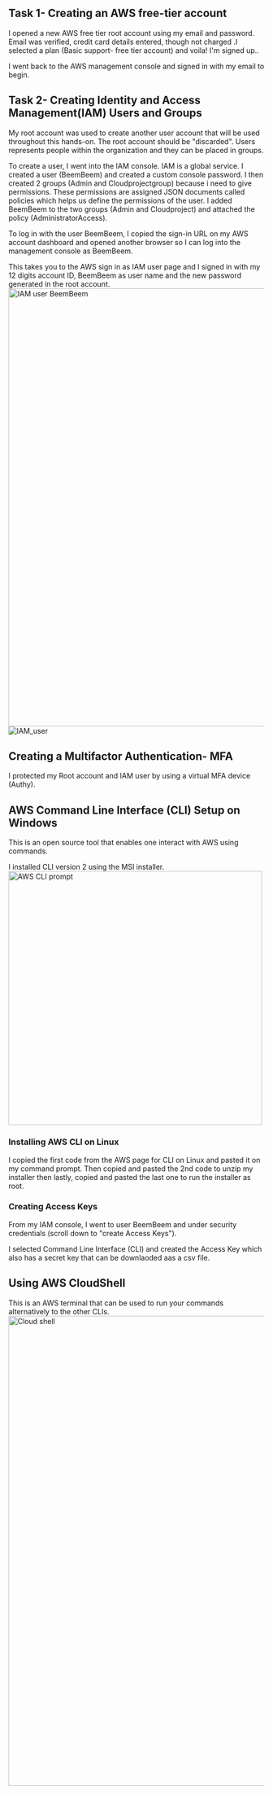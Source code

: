 ## Task 1- Creating an AWS free-tier account

I opened a new AWS free tier root account using my email and password. Email was verified, credit card details entered, though not charged .I selected a plan (Basic support- free tier account) and voila! I'm signed up..

I went back to the AWS management console and signed in with my email to begin.


## Task 2- Creating Identity and Access Management(IAM) Users and Groups
My root account was used to create another user account that will be used throughout this hands-on. The root account should be "discarded". Users represents people within the organization and they can be placed in groups. 

To create a user, I went into the IAM console. IAM is a global service.
I created a user (BeemBeem) and created a custom console password. I then created 2 groups (Admin and Cloudprojectgroup) because i need to give permissions. These permissions are assigned JSON documents called policies which helps us define the permissions of the user. I added BeemBeem to the two groups (Admin and Cloudproject) and attached the policy (AdministratorAccess).


To log in with the user BeemBeem, I copied the sign-in URL on my AWS account dashboard and opened another browser so I can log into the management console as BeemBeem.

This takes you to the AWS sign in as IAM user page and I signed in with my 12 digits account ID, BeemBeem as user name and the new password generated in the root account.
<img width="861" alt="IAM user BeemBeem" src="https://user-images.githubusercontent.com/124819387/222528576-f8e22583-e835-4359-b5d5-93b03cbbbeff.PNG">
![IAM_user](https://user-images.githubusercontent.com/124819387/222528584-248effcc-e6a4-43a2-88dc-7864a22e9913.JPG)



## Creating a Multifactor Authentication- MFA

I protected my Root account and IAM user by using a virtual MFA device (Authy).


## AWS Command Line Interface (CLI) Setup on Windows


This is an open source tool that enables one interact with AWS using commands.

I installed CLI version 2 using the MSI installer.
<img width="499" alt="AWS CLI prompt" src="https://user-images.githubusercontent.com/124819387/222527306-92cfbc28-3793-45aa-9726-a1150a742f4e.PNG">


### Installing AWS CLI on Linux
I copied the first code from the AWS page for CLI on Linux and pasted it on my command prompt. Then copied and pasted the 2nd code to unzip my installer then lastly, copied and pasted the last one to run the installer as root.


### Creating Access Keys
From my IAM console, I went to user BeemBeem and under security credentials (scroll down to "create Access Keys").

I selected Command Line Interface (CLI) and created the Access Key which also has a secret key that can be downlaoded aas a csv file.

## Using AWS CloudShell

This is an AWS terminal that can be used to run your commands alternatively to the other CLIs.
 <img width="923" alt="Cloud shell" src="https://user-images.githubusercontent.com/124819387/222526386-d6ba0a62-55a9-4bcc-8146-f4359dd2e71c.PNG">
 
